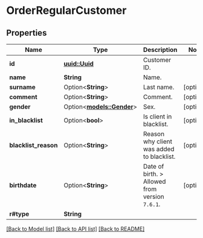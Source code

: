 # OrderRegularCustomer

## Properties

Name | Type | Description | Notes
------------ | ------------- | ------------- | -------------
**id** | [**uuid::Uuid**](uuid::Uuid.md) | Customer ID. | 
**name** | **String** | Name. | 
**surname** | Option<**String**> | Last name. | [optional]
**comment** | Option<**String**> | Comment. | [optional]
**gender** | Option<[**models::Gender**](Gender.md)> | Sex. | [optional]
**in_blacklist** | Option<**bool**> | Is client in blacklist. | [optional]
**blacklist_reason** | Option<**String**> | Reason why client was added to blacklist. | [optional]
**birthdate** | Option<**String**> | Date of birth.   > Allowed from version `7.6.1`. | [optional]
**r#type** | **String** |  | 

[[Back to Model list]](../README.md#documentation-for-models) [[Back to API list]](../README.md#documentation-for-api-endpoints) [[Back to README]](../README.md)


